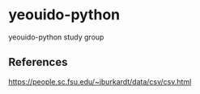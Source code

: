 # yeouido-python

yeouido-python study group

## References

https://people.sc.fsu.edu/~jburkardt/data/csv/csv.html
